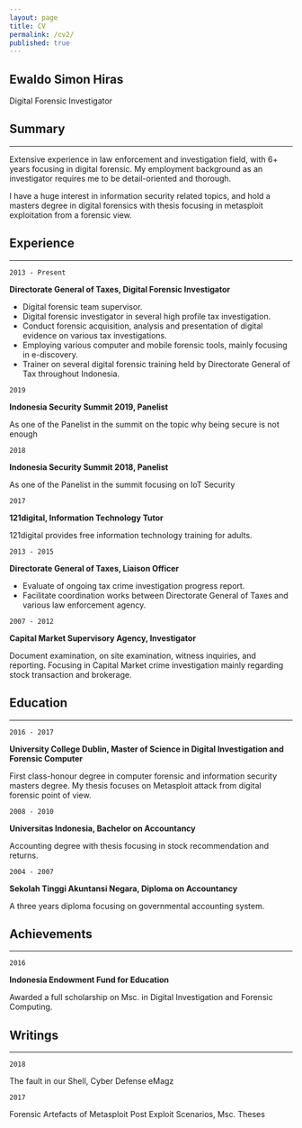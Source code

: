 ```yaml
---
layout: page
title: CV
permalink: /cv2/
published: true
---
```


## Ewaldo Simon Hiras
Digital Forensic Investigator

## Summary
----
Extensive experience in law enforcement and investigation field, with 6+ years focusing in digital forensic. My employment background as an investigator requires me to be detail-oriented and thorough.

I have a huge interest in information security related topics, and hold a masters degree in digital forensics with thesis focusing in metasploit exploitation from a forensic view.

## Experience
----
`2013 - Present`

**Directorate General of Taxes, Digital Forensic Investigator**
- Digital forensic team supervisor.
- Digital forensic investigator in several high profile tax investigation.
- Conduct forensic acquisition, analysis and presentation of digital evidence on various tax investigations.
-   Employing various computer and mobile forensic tools, mainly focusing in e-discovery.
-   Trainer on several digital forensic training held by Directorate General of Tax throughout Indonesia.

`2019`

**Indonesia Security Summit 2019, Panelist**

As one of the Panelist in the summit on the topic why being secure is not enough

`2018`

**Indonesia Security Summit 2018, Panelist**

As one of the Panelist in the summit focusing on IoT Security

`2017`

**121digital, Information Technology Tutor**

121digital provides free information technology training for adults.

`2013 - 2015`

**Directorate General of Taxes, Liaison Officer**

- Evaluate of ongoing tax crime investigation progress report.
-   Facilitate coordination works between Directorate General of Taxes and various law enforcement agency.

`2007 - 2012`

**Capital Market Supervisory Agency, Investigator**

Document examination, on site examination, witness inquiries, and reporting. Focusing in Capital Market crime investigation mainly regarding stock transaction and brokerage.


## Education
----
`2016 - 2017`

**University College Dublin,  Master of Science in Digital Investigation and Forensic Computer**

First class-honour degree in computer forensic and information security masters degree.  My thesis focuses on Metasploit attack from digital forensic point of view.

`2008 - 2010`

**Universitas Indonesia, Bachelor on Accountancy**

Accounting degree with thesis focusing in stock recommendation and returns.

`2004 - 2007`

**Sekolah Tinggi Akuntansi Negara, Diploma on Accountancy**

A three years diploma focusing on governmental accounting system.

## Achievements
----
`2016`

**Indonesia Endowment Fund for Education**

Awarded a full scholarship on Msc. in Digital Investigation and Forensic Computing.


## Writings
----
`2018`

The fault in our Shell, Cyber Defense eMagz

`2017`

Forensic Artefacts of Metasploit Post Exploit Scenarios, Msc. Theses




<!-- ### Footer

Last updated: November 2019 -->
